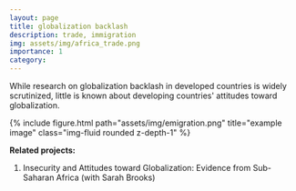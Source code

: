 ```yaml
---
layout: page
title: globalization backlash 
description: trade, immigration 
img: assets/img/africa_trade.png
importance: 1
category: 
---
```


While research on globalization backlash in developed countries is widely scrutinized, little is known about developing countries' attitudes toward globalization.

<div class="row justify-content-sm-center">
    <div class="col-sm-8 mt-3 mt-md-0">
        {% include figure.html path="assets/img/emigration.png" title="example image" class="img-fluid rounded z-depth-1" %}
    </div>


**Related projects:**

 1. Insecurity and Attitudes toward Globalization: Evidence from Sub-Saharan Africa (with Sarah Brooks)
